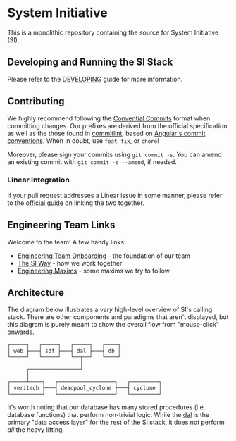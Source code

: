 # System Initiative

This is a monolithic repository containing the source for System Initiative (SI).

## Developing and Running the SI Stack

Please refer to the [DEVELOPING](./DEVELOPING.md) guide for more information.

## Contributing

We highly recommend following the [Convential Commits](https://www.conventionalcommits.org/en/v1.0.0/#specification) format when committing changes.
Our prefixes are derived from the official specification as well as the those found in [commitlint](https://github.com/conventional-changelog/commitlint/tree/master/%40commitlint/config-conventional), based on [Angular's commit conventions](https://github.com/angular/angular/blob/master/CONTRIBUTING.md).
When in doubt, use `feat`, `fix`, or `chore`!

Moreover, please sign your commits using `git commit -s`.
You can amend an existing commit with `git commit -s --amend`, if needed.

### Linear Integration

If your pull request addresses a Linear issue in some manner, please refer to the [official guide](https://linear.app/docs/github?tabs=206cad22125a) on linking the two together.

## Engineering Team Links

Welcome to the team! A few handy links:

* [Engineering Team Onboarding](https://docs.google.com/presentation/d/1Ypesl1iZ5KXI9KBxXINYPlo5TexAuln6Dg26yPXEqbM/view) - the foundation of our team
* [The SI Way](https://docs.google.com/document/d/1llbG8MLv2c9SytLnwCrJU27n5yfGsrI1c4Pi6qscVz4/view) - how we work together
* [Engineering Maxims](https://docs.google.com/document/d/1l-YCyMbXaVAG6VVDucZVJlO7VbJeTAAwt4jB-1usSQA/view) - some maxims we try to follow

## Architecture

The diagram below illustrates a _very_ high-level overview of SI's calling stack.
There are other components and paradigms that aren't displayed, but this diagram is purely meant to show the overall flow from "mouse-click" onwards.

```
┌─────┐   ┌─────┐   ┌─────┐   ┌────┐
│ web ├───┤ sdf ├───┤ dal ├───┤ db │
└─────┘   └─────┘   └──┬──┘   └────┘
                       │
      ┌────────────────┘
      │
┌─────┴────┐   ┌──────────────────┐   ┌─────────┐
│ veritech ├───┤ deadpool_cyclone ├───┤ cyclone │
└──────────┘   └──────────────────┘   └─────────┘
```

It's worth noting that our database has many stored procedures (i.e. database functions) that perform non-trivial logic.
While the [dal](./lib/dal) is the primary "data access layer" for the rest of the SI stack, it does not perform _all_ the heavy lifting.
